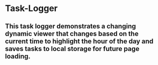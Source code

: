 # Task-Logger

## This task logger demonstrates a changing dynamic viewer that changes based on the current time to highlight the hour of the day and saves tasks to local storage for future page loading.
